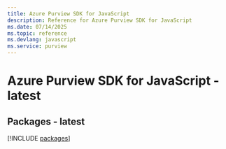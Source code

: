 ```yaml
---
title: Azure Purview SDK for JavaScript
description: Reference for Azure Purview SDK for JavaScript
ms.date: 07/14/2025
ms.topic: reference
ms.devlang: javascript
ms.service: purview
---
```

# Azure Purview SDK for JavaScript - latest
## Packages - latest
[!INCLUDE [packages](purview-index.md)]